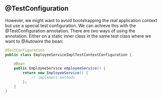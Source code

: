 ## @TestConfiguration

However, we might want to avoid bootstrapping the real application context but use a special test configuration. We can achieve this with the @TestConfiguration annotation. There are two ways of using the annotation. Either on a static inner class in the same test class where we want to @Autowire the bean:

```java
@TestConfiguration
public class EmployeeServiceImplTestContextConfiguration {
    
    @Bean
    public EmployeeService employeeService() {
        return new EmployeeService() { 
            // implement methods 
        };
    }
}
```